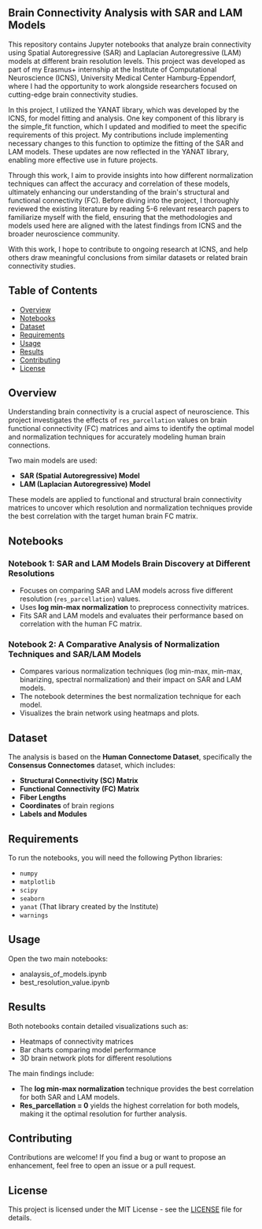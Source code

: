 ## Brain Connectivity Analysis with SAR and LAM Models

This repository contains Jupyter notebooks that analyze brain connectivity using Spatial Autoregressive (SAR) and Laplacian Autoregressive (LAM) models at different brain resolution levels. This project was developed as part of my Erasmus+ internship at the Institute of Computational Neuroscience (ICNS), University Medical Center Hamburg-Eppendorf, where I had the opportunity to work alongside researchers focused on cutting-edge brain connectivity studies.

In this project, I utilized the YANAT library, which was developed by the ICNS, for model fitting and analysis. One key component of this library is the simple_fit function, which I updated and modified to meet the specific requirements of this project. My contributions include implementing necessary changes to this function to optimize the fitting of the SAR and LAM models. These updates are now reflected in the YANAT library, enabling more effective use in future projects.

Through this work, I aim to provide insights into how different normalization techniques can affect the accuracy and correlation of these models, ultimately enhancing our understanding of the brain's structural and functional connectivity (FC). Before diving into the project, I thoroughly reviewed the existing literature by reading 5-6 relevant research papers to familiarize myself with the field, ensuring that the methodologies and models used here are aligned with the latest findings from ICNS and the broader neuroscience community.

With this work, I hope to contribute to ongoing research at ICNS, and help others draw meaningful conclusions from similar datasets or related brain connectivity studies.

## Table of Contents
- [Overview](#overview)
- [Notebooks](#notebooks)
- [Dataset](#dataset)
- [Requirements](#requirements)
- [Usage](#usage)
- [Results](#results)
- [Contributing](#contributing)
- [License](#license)

## Overview
Understanding brain connectivity is a crucial aspect of neuroscience. This project investigates the effects of `res_parcellation` values on brain functional connectivity (FC) matrices and aims to identify the optimal model and normalization techniques for accurately modeling human brain connections.

Two main models are used:

- **SAR (Spatial Autoregressive) Model**
- **LAM (Laplacian Autoregressive) Model**

These models are applied to functional and structural brain connectivity matrices to uncover which resolution and normalization techniques provide the best correlation with the target human brain FC matrix.

## Notebooks

### Notebook 1: SAR and LAM Models Brain Discovery at Different Resolutions
- Focuses on comparing SAR and LAM models across five different resolution (`res_parcellation`) values.
- Uses **log min-max normalization** to preprocess connectivity matrices.
- Fits SAR and LAM models and evaluates their performance based on correlation with the human FC matrix.

### Notebook 2: A Comparative Analysis of Normalization Techniques and SAR/LAM Models
- Compares various normalization techniques (log min-max, min-max, binarizing, spectral normalization) and their impact on SAR and LAM models.
- The notebook determines the best normalization technique for each model.
- Visualizes the brain network using heatmaps and plots.

## Dataset

The analysis is based on the **Human Connectome Dataset**, specifically the **Consensus Connectomes** dataset, which includes:

- **Structural Connectivity (SC) Matrix**
- **Functional Connectivity (FC) Matrix**
- **Fiber Lengths**
- **Coordinates** of brain regions
- **Labels and Modules**

## Requirements

To run the notebooks, you will need the following Python libraries:

- `numpy`
- `matplotlib`
- `scipy`
- `seaborn`
- `yanat` (That library created by the Institute)
- `warnings`

## Usage

Open the two main notebooks:

- analaysis_of_models.ipynb
- best_resolution_value.ipynb

## Results

Both notebooks contain detailed visualizations such as:

- Heatmaps of connectivity matrices
- Bar charts comparing model performance
- 3D brain network plots for different resolutions

The main findings include:

- The **log min-max normalization** technique provides the best correlation for both SAR and LAM models.
- **Res_parcellation = 0** yields the highest correlation for both models, making it the optimal resolution for further analysis.

## Contributing

Contributions are welcome! If you find a bug or want to propose an enhancement, feel free to open an issue or a pull request.

## License

This project is licensed under the MIT License - see the [LICENSE](LICENSE) file for details.